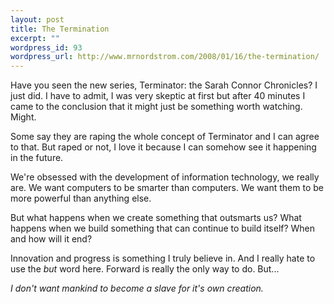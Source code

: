 ```yaml
--- 
layout: post
title: The Termination
excerpt: ""
wordpress_id: 93
wordpress_url: http://www.mrnordstrom.com/2008/01/16/the-termination/
---
```

Have you seen the new series, Terminator: the Sarah Connor Chronicles? I just did. I have to admit, I was very skeptic at first but after 40 minutes I came to the conclusion that it might just be something worth watching. Might.

Some say they are raping the whole concept of Terminator and I can agree to that. But raped or not, I love it because I can somehow see it happening in the future.

We're obsessed with the development of information technology, we really are. We want computers to be smarter than computers. We want them to be more powerful than anything else.

But what happens when we create something that outsmarts us? What happens when we build something that can continue to build itself? When and how will it end?

Innovation and progress is something I truly believe in. And I really hate to use the <em>but</em> word here. Forward is really the only way to do. But...

<em>I don't want mankind to become a slave for it's own creation. </em>
